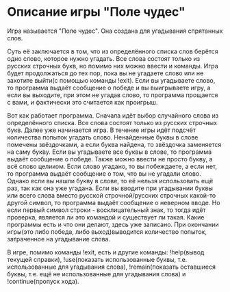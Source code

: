 # Описание игры "Поле чудес"
Игра называется "Поле чудес". Она создана для угадывания спрятанных слов.

Суть её заключается в том, что из определённого списка слов берётся одно слово, которое нужно угадать. Все слова состоят только из русских строчных букв, но помимо них можно ввести и команды. Игра будет продолжаться до тех пор, пока вы не угадаете слово или не захотите выйти(с помощью команды !exit). Если вы угадываете слово, то программа выдаёт сообщение о победе и вы выигрываете игру, а если вы выходите, при этом не угадав слово, то программа прощается с вами, и фактически это считается как проигрыш.

Вот как работает программа. Сначала идёт выбор случайного слова из определённого списка. Все слова состоят только из русских строчных букв. Далее уже начинается игра. В течение игры идёт подсчёт количества попыток угадать слово. Ненайденные буквы в слове помечены звёздочками, а если буква найдена, то звёздочка заменяется на саму букву. Если вы угадываете все буквы в слове, то программа выдаёт сообщение о победе. Также можно ввести не просто букву, а всё слово целиком. Если слово угадано, то вы побеждаете, а если нет, то программа выдаёт сообщение о том, что вы не угадали слово. Однако если вы нашли букву в слове, то её нельзя использовать ещё раз, так как она уже угадана. Если вы вводите при угадывании буквы или всего слова вместо русской строчной/русских строчных какой-то другой символ, то программа выдаёт сообщение о неверном вводе. Но если первый символ строки - восклицательный знак, то тогда идёт проверка, является ли это командой и существует ли такая. Какие программы есть и что они делают, здесь уже записано. При окончании игры(это либо победа, либо выход)выводится количество попыток, затраченное на угадывание слова.

В игре, помимо команды !exit, есть и другие команды: !help(вывод текущей справки), !use(показать использованные буквы, т.е. использованные для угадывания слова), !remain(показать оставшиеся буквы, т.е. ещё не использованные для угадывания слова) и !continue(пропуск хода).

